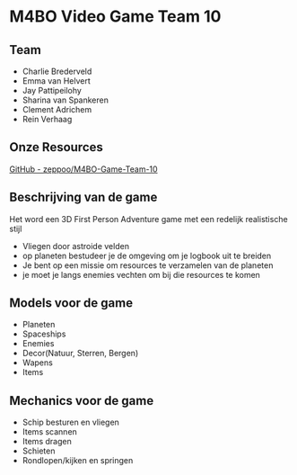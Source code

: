 # M4BO Video Game Team 10

## Team

- Charlie Brederveld
- Emma van Helvert
- Jay Pattipeilohy
- Sharina van Spankeren
- Clement Adrichem
- Rein Verhaag

## Onze Resources

[GitHub - zeppoo/M4BO-Game-Team-10](https://github.com/zeppoo/M4BO-Game-Team-10.git)

[](https://trello.com/b/lnY8rAnU)

## Beschrijving van de game

Het word een 3D First Person Adventure game met een redelijk realistische stijl

- Vliegen door astroide velden
- op planeten bestudeer je de omgeving om je logbook uit te breiden
- Je bent op een missie om resources te verzamelen van de planeten
- je moet je langs enemies vechten om bij die resources te komen

## Models voor de game

- Planeten
- Spaceships
- Enemies
- Decor(Natuur, Sterren, Bergen)
- Wapens
- Items

## Mechanics voor de game

- Schip besturen en vliegen
- Items scannen
- Items dragen
- Schieten
- Rondlopen/kijken en springen